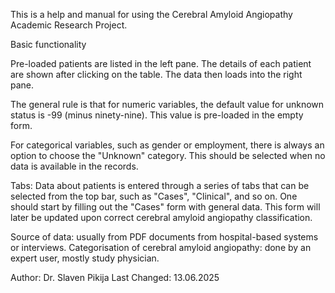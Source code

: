 This is a help and manual for using the Cerebral Amyloid Angiopathy Academic Research Project.

Basic functionality

Pre-loaded patients are listed in the left pane. The details of each patient are shown after clicking on the table. The data then loads into the right pane.

The general rule is that for numeric variables, the default value for unknown status is -99 (minus ninety-nine). This value is pre-loaded in the empty form.

For categorical variables, such as gender or employment, there is always an option to choose the "Unknown" category. This should be selected when no data is available in the records.

Tabs:
Data about patients is entered through a series of tabs that can be selected from the top bar, such as "Cases", "Clinical", and so on.
One should start by filling out the "Cases" form with general data. This form will later be updated upon correct cerebral amyloid angiopathy classification.

Source of data: usually from PDF documents from hospital-based systems or interviews.
Categorisation of cerebral amyloid angiopathy: done by an expert user, mostly study physician.

Author: Dr. Slaven Pikija
Last Changed: 13.06.2025